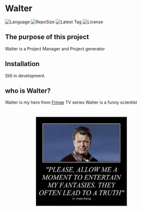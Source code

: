 # Walter

![Language](https://img.shields.io/github/languages/top/TahaPY/Walter.svg?style=for-the-badge&logo=language) ![RepoSize](https://img.shields.io/github/repo-size/TahaPY/Walter.svg?style=for-the-badge&logo=size) ![Latest Tag](https://img.shields.io/github/tag/LinArcX/Trinity.svg?style=for-the-badge&logo=tag) ![License](https://img.shields.io/github/license/TahaPY/Walter?style=for-the-badge)

## The purpose of this project

Walter is a Project Manager and Project generator

## Installation

Still in development.

## who is Walter?

Walter is my hero from [Fringe](https://www.imdb.com/title/tt1119644) TV series
Walter is a funny scientist

<h1 align="center">
	<img width="300" src="images/walter.jpg" alt="walter">
	<br>
</h1>
